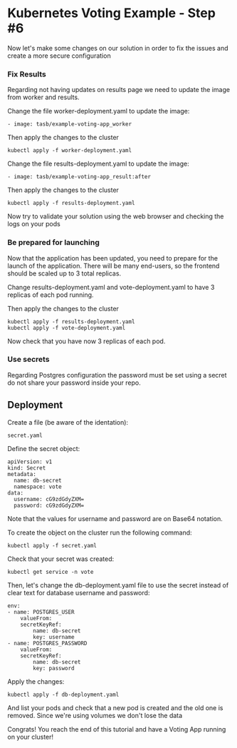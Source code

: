 Kubernetes Voting Example - Step #6
=========
Now let's make some changes on our solution in order to fix the issues and create a more secure configuration

### Fix Results

Regarding not having updates on results page we need to update the image from worker and results.

Change the file worker-deployment.yaml to update the image:
```
- image: tasb/example-voting-app_worker
```

Then apply the changes to the cluster 

```
kubectl apply -f worker-deployment.yaml
```

Change the file results-deployment.yaml to update the image:
```
- image: tasb/example-voting-app_result:after
```

Then apply the changes to the cluster 

```
kubectl apply -f results-deployment.yaml
```

Now try to validate your solution using the web browser and checking the logs on your pods

### Be prepared for launching

Now that the application has been updated, you need to prepare for the launch of the application. There will be many end-users, so the frontend should be scaled up to 3 total replicas.

Change results-deployment.yaml and vote-deployment.yaml to have 3 replicas of each pod running.

Then apply the changes to the cluster 

```
kubectl apply -f results-deployment.yaml
kubectl apply -f vote-deployment.yaml
```

Now check that you have now 3 replicas of each pod.



### Use secrets

Regarding Postgres configuration the password must be set using a secret do not share your password inside your repo.

Deployment
-----
Create a file (be aware of the identation):

```
secret.yaml
```

Define the secret object:
```
apiVersion: v1
kind: Secret
metadata:
  name: db-secret
  namespace: vote
data:
  username: cG9zdGdyZXM=
  password: cG9zdGdyZXM=
```
Note that the values for username and password are on Base64 notation.

To create the object on the cluster run the following command:
```
kubectl apply -f secret.yaml
```

Check that your secret was created:
```
kubectl get service -n vote
```

Then, let's change the db-deployment.yaml file to use the secret instead of clear text for database username and password:
```
env:
- name: POSTGRES_USER
    valueFrom:
    secretKeyRef:
        name: db-secret
        key: username
- name: POSTGRES_PASSWORD
    valueFrom:
    secretKeyRef:
        name: db-secret
        key: password
```

Apply the changes:
```
kubectl apply -f db-deployment.yaml
```

And list your pods and check that a new pod is created and the old one is removed. Since we're using volumes we don't lose the data

Congrats! You reach the end of this tutorial and have a Voting App running on your cluster!